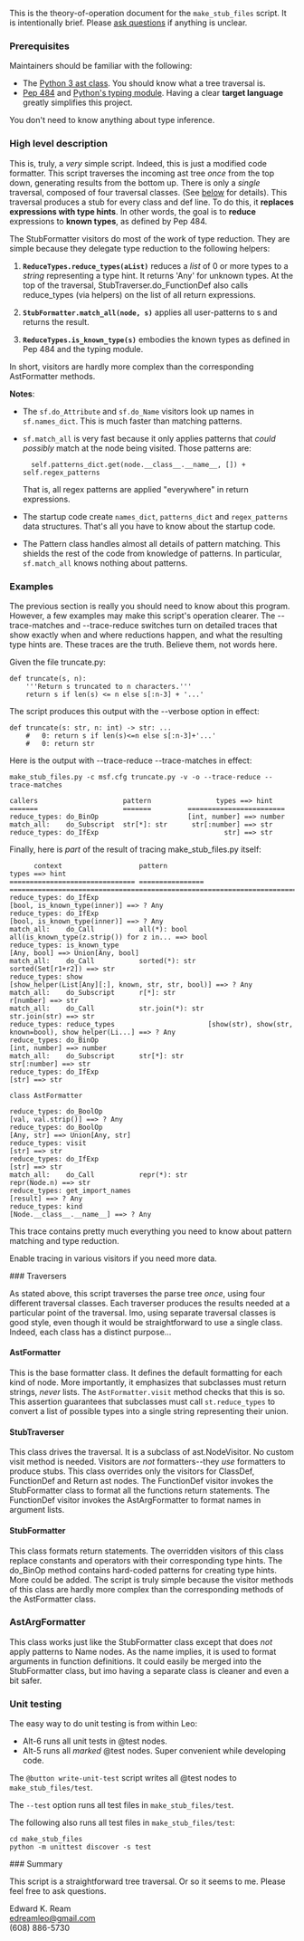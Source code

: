 
This is the theory-of-operation document for the `make_stub_files` script.
It is intentionally brief. Please [ask questions](#summary) if anything is unclear.

### Prerequisites

Maintainers should be familiar with the following:

- The [Python 3 ast class](https://docs.python.org/3/library/ast.html).
  You should know what a tree traversal is.
- [Pep 484](https://www.python.org/dev/peps/pep-0484/) and
  [Python's typing module](https://docs.python.org/3/library/typing.html).
  Having a clear **target language** greatly simplifies this project.
  
You don't need to know anything about type inference.

### High level description

This is, truly, a *very* simple script. Indeed, this is just a modified code formatter. This script traverses the incoming ast tree *once* from the top down, generating results from the bottom up. There is only a *single* traversal, composed of four traversal classes. (See [below](#traversers) for details). This traversal produces a stub for every class and def line. To do this, it **replaces expressions with type hints**. In other words, the goal is to **reduce** expressions to **known types**, as defined by Pep 484.

The StubFormatter visitors do most of the work of type reduction. They are simple because they delegate type reduction to the following helpers:

1. **`ReduceTypes.reduce_types(aList)`** reduces a *list* of 0 or more types to a *string* representing a type hint. It returns 'Any' for unknown types. At the top of the traversal, StubTraverser.do_FunctionDef also calls reduce_types (via helpers) on the list of all return expressions.

2. **`StubFormatter.match_all(node, s)`** applies all user-patterns to s and returns the result.

3. **`ReduceTypes.is_known_type(s)`** embodies the known types as defined in Pep 484 and the typing module.

In short, visitors are hardly more complex than the corresponding AstFormatter methods.

**Notes**:

- The `sf.do_Attribute` and `sf.do_Name` visitors look up names in `sf.names_dict`. This is much faster than matching patterns.

- `sf.match_all` is very fast because it only applies patterns that *could possibly* match at the node being visited. Those patterns are:

        self.patterns_dict.get(node.__class__.__name__, []) + self.regex_patterns
        
  That is, all regex patterns are applied "everywhere" in return expressions.

- The startup code create `names_dict`, `patterns_dict` and `regex_patterns` data structures. That's all you have to know about the startup code.

- The Pattern class handles almost all details of pattern matching. This shields the rest of the code from knowledge of patterns. In particular, `sf.match_all` knows nothing about patterns.

### Examples

The previous section is really you should need to know about this program.  However, a few examples may make this script's operation clearer. The --trace-matches and --trace-reduce switches turn on detailed traces that show exactly when and where reductions happen, and what the resulting type hints are. These traces are the truth.  Believe them, not words here.

Given the file truncate.py:

    def truncate(s, n):
        '''Return s truncated to n characters.'''
        return s if len(s) <= n else s[:n-3] + '...'
        
The script produces this output with the --verbose option in effect:

    def truncate(s: str, n: int) -> str: ...
        #   0: return s if len(s)<=n else s[:n-3]+'...'
        #   0: return str
        
Here is the output with --trace-reduce --trace-matches in effect:

    make_stub_files.py -c msf.cfg truncate.py -v -o --trace-reduce --trace-matches
    
    callers                     pattern                types ==> hint    
    =======                     =======         ========================
    reduce_types: do_BinOp                      [int, number] ==> number
    match_all:    do_Subscript  str[*]: str      str[:number] ==> str
    reduce_types: do_IfExp                               str] ==> str

Finally, here is *part* of the result of tracing make_stub_files.py itself:

          context                   pattern                                                          types ==> hint    
    =============================== ================ =========================================================================
    reduce_types: do_IfExp                                                    [bool, is_known_type(inner)] ==> ? Any
    reduce_types: do_IfExp                                                    [bool, is_known_type(inner)] ==> ? Any
    match_all:    do_Call           all(*): bool                  all(is_known_type(z.strip()) for z in... ==> bool
    reduce_types: is_known_type                                                                [Any, bool] ==> Union[Any, bool]
    match_all:    do_Call           sorted(*): str                                      sorted(Set[r1+r2]) ==> str
    reduce_types: show                                  [show_helper(List[Any][:], known, str, str, bool)] ==> ? Any
    match_all:    do_Subscript      r[*]: str                                                    r[number] ==> str
    match_all:    do_Call           str.join(*): str                                         str.join(str) ==> str
    reduce_types: reduce_types                       [show(str), show(str, known=bool), show_helper(Li...] ==> ? Any
    reduce_types: do_BinOp                                                                   [int, number] ==> number
    match_all:    do_Subscript      str[*]: str                                               str[:number] ==> str
    reduce_types: do_IfExp                                                                           [str] ==> str
    
    class AstFormatter
    
    reduce_types: do_BoolOp                                                              [val, val.strip()] ==> ? Any
    reduce_types: do_BoolOp                                                                      [Any, str] ==> Union[Any, str]
    reduce_types: visit                                                                               [str] ==> str
    reduce_types: do_IfExp                                                                            [str] ==> str
    match_all:    do_Call           repr(*): str                                               repr(Node.n) ==> str
    reduce_types: get_import_names                                                                 [result] ==> ? Any
    reduce_types: kind                                                            [Node.__class__.__name__] ==> ? Any
    
This trace contains pretty much everything you need to know about pattern matching and type reduction.

Enable tracing in various visitors if you need more data.

<a name="traversers"/>
### Traversers

As stated above, this script traverses the parse tree *once*, using four different traversal classes. Each traverser produces the results needed at a particular point of the traversal. Imo, using separate traversal classes is good style, even though it would be straightforward to use a single class. Indeed, each class has a distinct purpose...

#### AstFormatter

This is the base formatter class. It defines the default formatting for each kind of node. More importantly, it emphasizes that subclasses must return strings, *never* lists. The `AstFormatter.visit` method checks that this is so. This assertion guarantees that subclasses must call `st.reduce_types` to convert a list of possible types into a single string representing their union.

#### StubTraverser

This class drives the traversal. It is a subclass of ast.NodeVisitor. No custom visit method is needed. Visitors are *not* formatters--they *use* formatters to produce stubs. This class overrides only the visitors for ClassDef, FunctionDef and Return ast nodes. The FunctionDef visitor invokes the StubFormatter class to format all the functions return statements. The FunctionDef visitor invokes the AstArgFormatter to format names in argument lists.

#### StubFormatter

This class formats return statements. The overridden visitors of this class replace constants and operators with their corresponding type hints. The do_BinOp method contains hard-coded patterns for creating type hints. More could be added. The script is truly simple because the visitor methods of this class are hardly more complex than the corresponding methods of the AstFormatter class.

### AstArgFormatter

This class works just like the StubFormatter class except that does *not* apply patterns to Name nodes. As the name implies, it is used to format arguments in function definitions. It could easily be merged into the StubFormatter class, but imo having a separate class is cleaner and even a bit safer.

### Unit testing

The easy way to do unit testing is from within Leo:

- Alt-6 runs all unit tests in @test nodes.
- Alt-5 runs all *marked* @test nodes. Super convenient while developing code.

The `@button write-unit-test` script writes all @test nodes to `make_stub_files/test`.

The `--test` option runs all test files in `make_stub_files/test`.

The following also runs all test files in `make_stub_files/test`:

    cd make_stub_files
    python -m unittest discover -s test

<a name="summary"/>
### Summary

This script is a straightforward tree traversal. Or so it seems to me.
Please feel free to ask questions.

Edward K. Ream  
edreamleo@gmail.com  
(608) 886-5730
